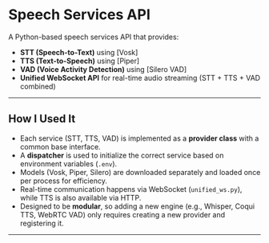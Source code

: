 # Speech Services API

A Python-based speech services API that provides:

- **STT (Speech-to-Text)** using [Vosk]
- **TTS (Text-to-Speech)** using [Piper]
- **VAD (Voice Activity Detection)** using [Silero VAD]
- **Unified WebSocket API** for real-time audio streaming (STT + TTS + VAD combined)

---

## How I Used It

- Each service (STT, TTS, VAD) is implemented as a **provider class** with a common base interface.
- A **dispatcher** is used to initialize the correct service based on environment variables (`.env`).
- Models (Vosk, Piper, Silero) are downloaded separately and loaded once per process for efficiency.
- Real-time communication happens via WebSocket (`unified_ws.py`), while TTS is also available via HTTP.
- Designed to be **modular**, so adding a new engine (e.g., Whisper, Coqui TTS, WebRTC VAD) only requires creating a new provider and registering it.

---
